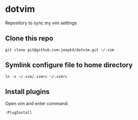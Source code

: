 # dotvim
Repository to sync my vim settings

## Clone this repo
```
git clone git@github.com:jeepkd/dotvim.git ~/.vim
```

## Symlink configure file to home directory
```
ln -s ~/.vim/.vimrc ~/.vimrc
```

## Install plugins
Open vim and enter command:
```
:PlugInstall
```
